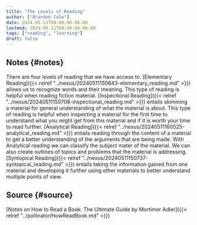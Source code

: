 ```yaml
---
title: "The Levels of Reading"
author: ["Brandon Cole"]
date: 2024-05-11T00:00:00-06:00
lastmod: 2024-05-11T00:00:00-06:00
tags: ["reading", "learning"]
draft: false
---
```


## Notes {#notes}

There are four levels of reading that we have access to. [Elementary Reading]({{< relref "../nexus/20240511150643-elementary_reading.md" >}}) allows us to recognize words and their meaning. This type of reading is helpful when reading fiction material.
[Inspectional Reading]({{< relref "../nexus/20240511150708-inspectional_reading.md" >}}) entails skimming a material for general understanding of what the material is about. This type of reading is helpful when inspecting a material for the first time to understand what you might get from this material and if it is worth your time to read further.
[Analytical Reading]({{< relref "../nexus/20240511160525-analytical_reading.md" >}}) entails reading through the content of a material to get a better understanding of the arguments that are being made. With Analytical reading we can classify the subject mater of the material. We can also create outlines of topics and problems that the material is addressing.
[Syntopical Reading]({{< relref "../nexus/20240511150737-syntopical_reading.md" >}}) entails taking the information gained from one material and developing it further using other materials to better understand multiple points of view.


## Source {#source}

[Notes on How to Read a Book: The Ultimate Guide by Mortimer Adler]({{< relref "../pollinator/HowReadBook.md" >}})
